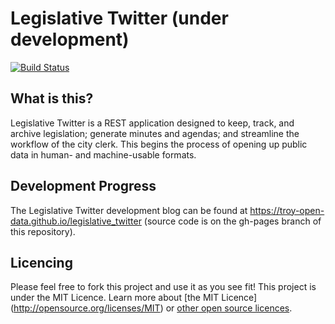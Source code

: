 # Legislative Twitter (under development)
[![Build Status](https://travis-ci.org/troy-open-data/legislative_twitter.svg?branch=hardening-refactoring-and-API)](https://travis-ci.org/troy-open-data/legislative_twitter)

## What is this?

Legislative Twitter is a REST application designed to keep, track, and archive legislation; generate minutes and agendas; and streamline the workflow of the city clerk. This begins the process of opening up public data in human- and machine-usable formats.

## Development Progress

The Legislative Twitter development blog can be found at https://troy-open-data.github.io/legislative_twitter (source code is on the gh-pages branch of this repository). 

## Licencing

Please feel free to fork this project and use it as you see fit! This project is under the MIT Licence. Learn more about [the MIT Licence] (http://opensource.org/licenses/MIT) or [other open source licences](http://choosealicense.com).
